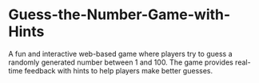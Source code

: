 # Guess-the-Number-Game-with-Hints
A fun and interactive web-based game where players try to guess a randomly generated number between 1 and 100. The game provides real-time feedback with hints to help players make better guesses.
